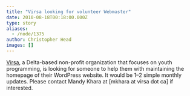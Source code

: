 ```yaml
---
title: "Virsa looking for volunteer Webmaster"
date: 2010-08-18T00:18:00.000Z
type: story
aliases:
  - /node/1375
author: Christopher Head
images: []
---
```


<div class="field field-name-body field-type-text-with-summary field-label-hidden"><div class="field-items"><div class="field-item even"><p><a href="http://virsa.ca/">Virsa</a>, a Delta-based non-profit organization that focuses on youth programming, is looking for someone to help them with maintaining the homepage of their WordPress website. It would be 1&#x2013;2 simple monthly updates. Please contact Mandy Khara at [mkhara at virsa dot ca] if interested.</p>
</div></div></div>    <footer>
          </footer>